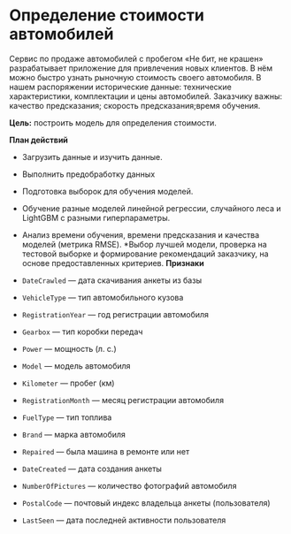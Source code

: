 # Определение стоимости автомобилей
Сервис по продаже автомобилей с пробегом «Не бит, не крашен» разрабатывает приложение для привлечения новых клиентов. В нём можно быстро узнать рыночную стоимость своего автомобиля. В нашем распоряжении исторические данные: технические характеристики, комплектации и цены автомобилей. Заказчику важны: качество предсказания; скорость предсказания;время обучения.

**Цель:** построить модель для определения стоимости.

**План действий**

* Загрузить данные и изучить данные.
* Выполнить предобработку данных
* Подготовка выборок для обучения моделей.
* Обучение разные моделей линейной регрессии, случайного леса и LightGBM с разными гиперпараметры.
* Анализ времени обучения, времени предсказания и качества моделей (метрика RMSE).
*Выбор лучшей модели, проверка на тестовой выборке и формирование рекомендаций заказчику, на основе предоставленных критериев.
**Признаки**

* `DateCrawled` — дата скачивания анкеты из базы
* `VehicleType` — тип автомобильного кузова
* `RegistrationYear` — год регистрации автомобиля
* `Gearbox` — тип коробки передач
* `Power` — мощность (л. с.)
* `Model` — модель автомобиля
* `Kilometer` — пробег (км)
* `RegistrationMonth` — месяц регистрации автомобиля
* `FuelType` — тип топлива
* `Brand` — марка автомобиля
* `Repaired` — была машина в ремонте или нет
* `DateCreated` — дата создания анкеты
* `NumberOfPictures` — количество фотографий автомобиля
* `PostalCode` — почтовый индекс владельца анкеты (пользователя)
* `LastSeen` — дата последней активности пользователя

